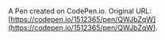 # 

A Pen created on CodePen.io. Original URL: [https://codepen.io/1512365/pen/QWJbZqW](https://codepen.io/1512365/pen/QWJbZqW).

